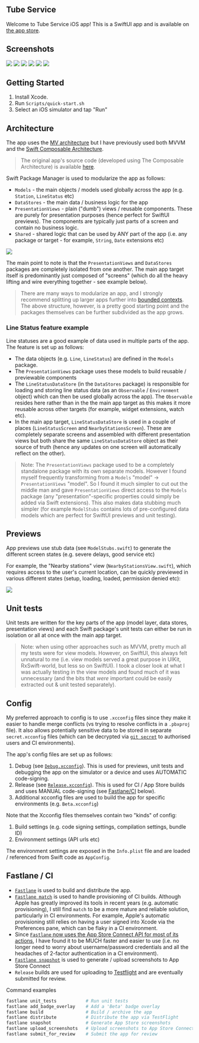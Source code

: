 ## Tube Service

Welcome to Tube Service iOS app!  This is a SwiftUI app and is available on [the app store](https://apps.apple.com/app/id1540626286#?platform=iphone).

## Screenshots

![](Docs/Images/01-ServiceStatuses-Today.png)
![](Docs/Images/02-ServiceStatuses-Weekend.png)
![](Docs/Images/03-LiveArrivalsBoard.png)
![](Docs/Images/04-NearbyStations-Detail.png)
![](Docs/Images/05-JourneyPlanner-Form.png)
![](Docs/Images/06-JourneyPlanner-Results.png)

## Getting Started

1. Install Xcode.
1. Run `Scripts/quick-start.sh`
1. Select an iOS simulator and tap "Run"

## Architecture

The app uses the [MV architecture](https://azamsharp.com/2023/02/28/building-large-scale-apps-swiftui.html) but I have previously used both MVVM and the [Swift Composable Architecture](https://github.com/pointfreeco/swift-composable-architecture).

> The original app's source code (developed using The Composable Architecture) is available [here](https://github.com/ridgeview-apps/tube-service/tree/legacy/tca).

Swift Package Manager is used to modularize the app as follows:

* `Models` - the main objects / models used globally across the app (e.g. `Station`, `LineStatus` etc)
* `DataStores` - the main data / business logic for the app
* `PresentationViews` - plain ("dumb") views / reusable components. These are purely for presentation purposes (hence perfect for SwiftUI previews). The components are typically just parts of a screen and contain no business logic.
* `Shared` - shared logic that can be used by ANY part of the app (i.e. any package or target - for example, `String`, `Date` extensions etc)

![](Docs/Images/swift-package-dependencies.png)

The main point to note is that the `PresentationViews` and `DataStores` packages are completely isolated from one another. The main app target itself is predominantly just composed of "screens" (which do all the heavy lifting and wire everything together - see example below).

> There are many ways to modularize an app, and I strongly recommend splitting up larger apps further into [bounded contexts](https://azamsharp.com/2023/02/28/building-large-scale-apps-swiftui.html#multiple-aggregate-models). The above structure, however, is a pretty good starting point and the packages themselves can be further subdivided as the app grows.

### Line Status feature example

Line statuses are a good example of data used in multiple parts of the app. The feature is set up as follows:

* The data objects (e.g. `Line`, `LineStatus`) are defined in the `Models` package.
* The `PresentationViews` package uses these models to build reusable / previewable components
* The `LineStatusDataStore` (in the `DataStores` package) is responsible for loading and storing line status data (as an `Observable` / `Environment` object) which can then be used globally across the app). The `Observable` resides here rather than in the the main app target as this makes it more reusable across other targets (for example, widget extensions, watch etc).
* In the main app target, `LineStatusDataStore` is used in a couple of places (`LineStatusScreen` and `NearbyStationsScreen`). These are completely separate screens and assembled with different presentation views but both share the same `LineStatusDataStore` object as their source of truth (hence any updates on one screen will automatically reflect on the other).

> Note: The `PresentationViews` package used to be a completely standalone package with its own separate models. However I found myself frequently transforming from a `Models` "model" -> `PresentationViews` "model". So I found it much simpler to cut out the middle man and gave `PresentationViews` direct access to the `Models` package (any "presentation"-specific properties could simply be added via Swift extensions). This also makes data stubbing much simpler (for example `ModelStubs` contains lots of pre-configured data models which are perfect for SwiftUI previews and unit testing).

## Previews

App previews use stub data (see `ModelStubs.swift`) to generate the different screen states (e.g. severe delays, good service etc)

For example, the "Nearby stations" view (`NearbyStationsView.swift`), which requires access to the user's current location, can be quickly previewed in various different states (setup, loading, loaded, permission denied etc):

![](Docs/Images/preview-example.png)

## Unit tests

Unit tests are written for the key parts of the app (model layer, data stores, presentation views) and each Swift package's unit tests can either be run in isolation or all at once with the main app target.

> Note: when using other approaches such as MVVM, pretty much all my tests were for view models. However, on SwiftUI, this always felt unnatural to me (i.e. view models served a great purpose in UIKit, RxSwift-world, but less so on SwiftUI). I took a closer look at what I was actually testing in the view models and found much of it was unnecessary (and the bits that *were* important could be easily extracted out & unit tested separately).

## Config

My preferred approach to config is to use `.xcconfig` files since they make it easier to handle merge conflicts (vs trying to resolve conflicts in a `.pbxproj` file). It also allows potentially sensitive data to be stored in separate `secret.xcconfig` files (which can be decrypted via [`git secret`](https://git-secret.io) to authorised users and CI environments).

The app's config files are set up as follows:

1. Debug (see [`Debug.xcconfig`](Config/Debug.xcconfig)). This is used for previews, unit tests and debugging the app on the simulator or a device and uses AUTOMATIC code-signing.
1. Release (see [`Release.xcconfig`](Config/Release.xcconfig)). This is used for CI  / App Store builds and uses MANUAL code-signing (see [Fastlane/CI](#fastlane-/-CI) below).
1. Additional xcconfig files are used to build the app for specific environments (e.g. `Beta.xcconfig`)

Note that the Xcconfig files themselves contain two "kinds" of config:

1. Build settings (e.g. code signing settings, compilation settings, bundle ID)
1. Environment settings (API urls etc)

The environment settings are exposed in the `Info.plist` file and are loaded / referenced from Swift code as `AppConfig`.


## Fastlane / CI

* [`Fastlane`](https://fastlane.tools) is used to build and distribute the app.
* [`Fastlane match`](https://docs.fastlane.tools/actions/match/) is used to handle provisioning of CI builds. Although Apple has greatly improved its tools in recent years (e.g. automatic provisioning), I still find `match` to be a more mature and reliable solution, particularly in CI environments. For example, Apple's automatic provisioning still relies on having a user signed into Xcode via the Preferences pane, which can be flaky in a CI environment.
* Since [`Fastlane` now uses the App Store Connect API for most of its actions](https://docs.fastlane.tools/app-store-connect-api/), I have found it to be MUCH faster and easier to use (i.e. no longer need to worry about username/password credentials and all the headaches of 2-factor authentication in a CI environment).
* [`Fastlane snapshot`](https://docs.fastlane.tools/actions/snapshot/) is used to generate / upload screenshots to App Store Connect
* `Release` builds are used for uploading to [Testflight](https://www.google.com/search?client=safari&rls=en&q=testflight&ie=UTF-8&oe=UTF-8) and are eventually submitted for review.

Command examples

```ruby
fastlane unit_tests           # Run unit tests
fastlane add_badge_overlay    # Add a 'Beta' badge overlay
fastlane build                # Build / archive the app
fastlane distribute           # Distribute the app via TestFlight
fastlane snapshot             # Generate App Store screenshots
fastlane upload_screenshots   # Upload screenshots to App Store Connect
fastlane submit_for_review    # Submit the app for review
```